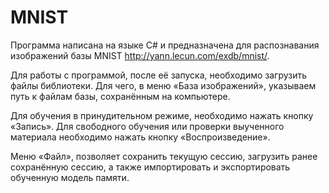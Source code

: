 # MNIST

Программа написана на языке C# и предназначена для распознавания изображений базы MNIST http://yann.lecun.com/exdb/mnist/.

Для работы с программой, после её запуска, необходимо загрузить файлы библиотеки. Для чего, в меню «База изображений», указываем путь к файлам базы, сохранённым на компьютере.

Для обучения в принудительном режиме, необходимо нажать кнопку «Запись». Для свободного обучения или проверки выученного материала необходимо нажать кнопку «Воспроизведение».

Меню «Файл», позволяет сохранить текущую сессию, загрузить ранее сохранённую сессию, а также импортировать и экспортировать обученную модель памяти.
